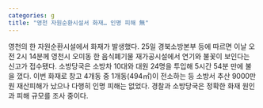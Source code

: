 ```yaml
---
categories: g
title: "영천 자원순환시설서 화재… 인명 피해 無"
---
```

영천의 한 자원순환시설에서 화재가 발생했다. 25일 경북소방본부 등에 따르면 이날 오전 2시 14분께 영천시 오미동 한 음식폐기물 재가공시설에서 연기와 불꽃이 보인다는 신고가 접수됐다. 소방당국은 소방차 10대와 대원 24명을 투입해 5시간 54분 만에 불을 껐다. 이번 화재로 창고 4개동 중 1개동(494㎡)이 전소하는 등 소방서 추산 9000만원 재산피해가 났으나 다행히 인명 피해는 없었다. 경찰과 소방당국은 정확한 화재 원인과 피해 규모를 조사 중이다.